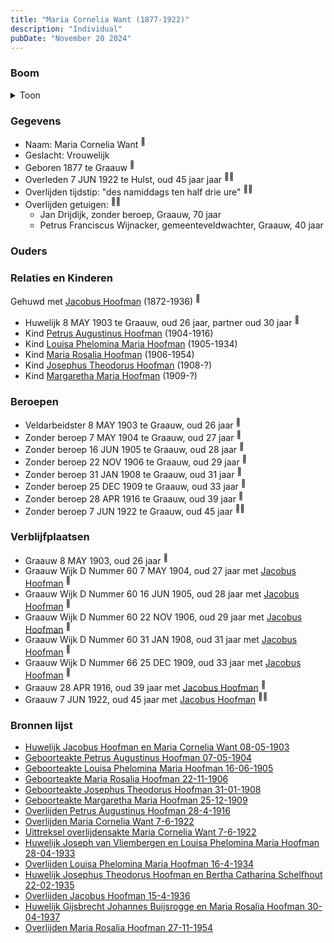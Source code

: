 ```yaml
---
title: "Maria Cornelia Want (1877-1922)"
description: "Individual"
pubDate: "November 20 2024"
---
```


### Boom
<details><summary>Toon</summary>

![test](https://www.plantuml.com/plantuml/svg/bPHHRzem4CVV_IbEvM5FI2I192142mpMeRP3NRjfcYRa96vYuTZ8TeHGnNUl8GvjGpTbRxRFv_lTtVzyfJIMkiWPKclADrZY728ShrCf2fvC1HCIjCHS6HFX6cKq8H1J6JDIhac-qJl8IHuHgSeZfOaaGkys1BrvDMPOANX6030HCY7o8QFncXEbXiCSKpuQWOVs27s2vJ6KGgXqkRZ5acAO2ia9CukVcEiBm0g-TZgkquMJUsi-cNappyHuVgA49NiO3Y8SxLQHq9gHmGYSC0ZWYyIusBwvezO5OolCarKiXLAHC53cSW2Bnpjm-guBrmLJ-W1dYHOu5b6Xu5g8fnppYgOJk02jcJVlpIV_e0ZX-snvO74RipWz62_l3OpdLpxx2cOus98aeJmzFdqx_cMkTRmZqxnaQZ6QPdf761DRmtNoN18jJHRZ8YsKflmy8TV4RP1GK4NjDax83Mr2pdb2DwAW2iCo8qpab6Ce1N36vaEJblksZPrUyshxLRMhX81mkC4y9Jp1-Ijf2NOl56OV0GPD08syxhxzE03wpQiNM9zUzwJDIff2aKrcMlcG4P48-L5JmoPDzHnOZ8-52njpNSBbk-AaPf9rzjS6zXlLfmUVPzC3H_y_EUp_q6xREK1sH5yFx7oqhTPhUx-s3shxiBRl8pioxT_c7qm8_tDwoEgrRWYGrKdT42BRgBgXZz2L4Q7vi5y0)
</details>

### Gegevens
- Naam: Maria Cornelia Want <sup><a href="../s00361/" style="text-decoration:none" title="Huwelijk Jacobus Hoofman en Maria Cornelia Want 08-05-1903">:link:</a></sup>
- Geslacht: Vrouwelijk
- Geboren 1877 te Graauw <sup><a href="../s00361/" style="text-decoration:none" title="Huwelijk Jacobus Hoofman en Maria Cornelia Want 08-05-1903">:link:</a></sup>
- Overleden 7 JUN 1922 te Hulst, oud 45 jaar jaar <sup><a href="../s00368/" style="text-decoration:none" title="Overlijden Maria Cornelia Want 7-6-1922">:link:</a><a href="../s00369/" style="text-decoration:none" title="Uittreksel overlijdensakte Maria Cornelia Want 7-6-1922">:link:</a></sup>
- Overlijden tijdstip: "des namiddags ten half drie ure" <sup><a href="../s00368/" style="text-decoration:none" title="Overlijden Maria Cornelia Want 7-6-1922">:link:</a><a href="../s00369/" style="text-decoration:none" title="Uittreksel overlijdensakte Maria Cornelia Want 7-6-1922">:link:</a></sup>
- Overlijden getuigen: <sup><a href="../s00368/" style="text-decoration:none" title="Overlijden Maria Cornelia Want 7-6-1922">:link:</a><a href="../s00369/" style="text-decoration:none" title="Uittreksel overlijdensakte Maria Cornelia Want 7-6-1922">:link:</a></sup>
  - Jan Drijdijk, zonder beroep, Graauw, 70 jaar
  - Petrus Franciscus Wijnacker, gemeenteveldwachter, Graauw, 40 jaar

### Ouders

### Relaties en Kinderen

Gehuwd met [Jacobus Hoofman](../i00072/) (1872-1936) <sup><a href="../s00361/" style="text-decoration:none" title="Huwelijk Jacobus Hoofman en Maria Cornelia Want 08-05-1903">:link:</a></sup>
- Huwelijk 8 MAY 1903 te Graauw, oud 26 jaar, partner oud 30 jaar <sup><a href="../s00361/" style="text-decoration:none" title="Huwelijk Jacobus Hoofman en Maria Cornelia Want 08-05-1903">:link:</a></sup>
- Kind [Petrus Augustinus Hoofman](../i00215/) (1904-1916)
- Kind [Louisa Phelomina Maria Hoofman](../i00216/) (1905-1934)
- Kind [Maria Rosalia Hoofman](../i00217/) (1906-1954)
- Kind [Josephus Theodorus Hoofman](../i00218/) (1908-?)
- Kind [Margaretha Maria Hoofman](../i00219/) (1909-?)

### Beroepen
- Veldarbeidster 8 MAY 1903 te Graauw, oud 26 jaar <sup><a href="../s00361/" style="text-decoration:none" title="Huwelijk Jacobus Hoofman en Maria Cornelia Want 08-05-1903">:link:</a></sup>
- Zonder beroep 7 MAY 1904 te Graauw, oud 27 jaar <sup><a href="../s00362/" style="text-decoration:none" title="Geboorteakte Petrus Augustinus Hoofman 07-05-1904">:link:</a></sup>
- Zonder beroep 16 JUN 1905 te Graauw, oud 28 jaar <sup><a href="../s00363/" style="text-decoration:none" title="Geboorteakte Louisa Phelomina Maria Hoofman 16-06-1905">:link:</a></sup>
- Zonder beroep 22 NOV 1906 te Graauw, oud 29 jaar <sup><a href="../s00364/" style="text-decoration:none" title="Geboorteakte Maria Rosalia Hoofman 22-11-1906">:link:</a></sup>
- Zonder beroep 31 JAN 1908 te Graauw, oud 31 jaar <sup><a href="../s00365/" style="text-decoration:none" title="Geboorteakte Josephus Theodorus Hoofman 31-01-1908">:link:</a></sup>
- Zonder beroep 25 DEC 1909 te Graauw, oud 33 jaar <sup><a href="../s00366/" style="text-decoration:none" title="Geboorteakte Margaretha Maria Hoofman 25-12-1909">:link:</a></sup>
- Zonder beroep 28 APR 1916 te Graauw, oud 39 jaar <sup><a href="../s00367/" style="text-decoration:none" title="Overlijden Petrus Augustinus Hoofman 28-4-1916">:link:</a></sup>
- Zonder beroep 7 JUN 1922 te Graauw, oud 45 jaar <sup><a href="../s00368/" style="text-decoration:none" title="Overlijden Maria Cornelia Want 7-6-1922">:link:</a><a href="../s00369/" style="text-decoration:none" title="Uittreksel overlijdensakte Maria Cornelia Want 7-6-1922">:link:</a></sup>

### Verblijfplaatsen
- Graauw  8 MAY 1903, oud 26 jaar  <sup><a href="../s00361/" style="text-decoration:none" title="Huwelijk Jacobus Hoofman en Maria Cornelia Want 08-05-1903">:link:</a></sup>
- Graauw Wijk D Nummer 60 7 MAY 1904, oud 27 jaar met [Jacobus Hoofman](../i00072/) <sup><a href="../s00362/" style="text-decoration:none" title="Geboorteakte Petrus Augustinus Hoofman 07-05-1904">:link:</a></sup>
- Graauw Wijk D Nummer 60 16 JUN 1905, oud 28 jaar met [Jacobus Hoofman](../i00072/) <sup><a href="../s00363/" style="text-decoration:none" title="Geboorteakte Louisa Phelomina Maria Hoofman 16-06-1905">:link:</a></sup>
- Graauw Wijk D Nummer 60 22 NOV 1906, oud 29 jaar met [Jacobus Hoofman](../i00072/) <sup><a href="../s00364/" style="text-decoration:none" title="Geboorteakte Maria Rosalia Hoofman 22-11-1906">:link:</a></sup>
- Graauw Wijk D Nummer 60 31 JAN 1908, oud 31 jaar met [Jacobus Hoofman](../i00072/) <sup><a href="../s00365/" style="text-decoration:none" title="Geboorteakte Josephus Theodorus Hoofman 31-01-1908">:link:</a></sup>
- Graauw Wijk D Nummer 66 25 DEC 1909, oud 33 jaar met [Jacobus Hoofman](../i00072/) <sup><a href="../s00366/" style="text-decoration:none" title="Geboorteakte Margaretha Maria Hoofman 25-12-1909">:link:</a></sup>
- Graauw  28 APR 1916, oud 39 jaar met [Jacobus Hoofman](../i00072/) <sup><a href="../s00367/" style="text-decoration:none" title="Overlijden Petrus Augustinus Hoofman 28-4-1916">:link:</a></sup>
- Graauw  7 JUN 1922, oud 45 jaar met [Jacobus Hoofman](../i00072/) <sup><a href="../s00368/" style="text-decoration:none" title="Overlijden Maria Cornelia Want 7-6-1922">:link:</a><a href="../s00369/" style="text-decoration:none" title="Uittreksel overlijdensakte Maria Cornelia Want 7-6-1922">:link:</a></sup>

### Bronnen lijst
- [Huwelijk Jacobus Hoofman en Maria Cornelia Want 08-05-1903](../s00361/)
- [Geboorteakte Petrus Augustinus Hoofman 07-05-1904](../s00362/)
- [Geboorteakte Louisa Phelomina Maria Hoofman 16-06-1905](../s00363/)
- [Geboorteakte Maria Rosalia Hoofman 22-11-1906](../s00364/)
- [Geboorteakte Josephus Theodorus Hoofman 31-01-1908](../s00365/)
- [Geboorteakte Margaretha Maria Hoofman 25-12-1909](../s00366/)
- [Overlijden Petrus Augustinus Hoofman 28-4-1916](../s00367/)
- [Overlijden Maria Cornelia Want 7-6-1922](../s00368/)
- [Uittreksel overlijdensakte Maria Cornelia Want 7-6-1922](../s00369/)
- [Huwelijk Joseph van Vliembergen en Louisa Phelomina Maria Hoofman 28-04-1933](../s00370/)
- [Overlijden Louisa Phelomina Maria Hoofman 16-4-1934](../s00371/)
- [Huwelijk Josephus Theodorus Hoofman en Bertha Catharina Schelfhout 22-02-1935](../s00372/)
- [Overlijden Jacobus Hoofman 15-4-1936](../s00095/)
- [Huwelijk Gijsbrecht Johannes Buijsrogge en Maria Rosalia Hoofman 30-04-1937](../s00373/)
- [Overlijden Maria Rosalia Hoofman 27-11-1954](../s00374/)